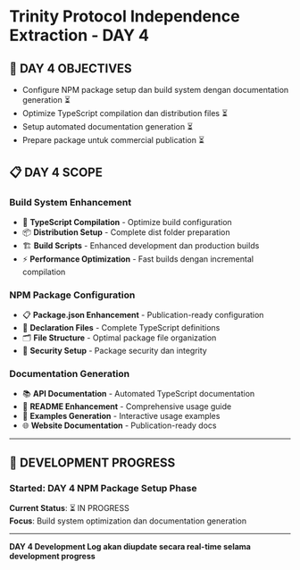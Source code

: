 # Trinity Protocol Independence Extraction - DAY 4

## 🎯 **DAY 4 OBJECTIVES**
- Configure NPM package setup dan build system dengan documentation generation ⏳
- Optimize TypeScript compilation dan distribution files ⏳
- Setup automated documentation generation ⏳
- Prepare package untuk commercial publication ⏳

## 📋 **DAY 4 SCOPE**

### **Build System Enhancement**
- 🔧 **TypeScript Compilation** - Optimize build configuration
- 📦 **Distribution Setup** - Complete dist folder preparation
- 🏗️ **Build Scripts** - Enhanced development dan production builds
- ⚡ **Performance Optimization** - Fast builds dengan incremental compilation

### **NPM Package Configuration**  
- 📋 **Package.json Enhancement** - Publication-ready configuration
- 📄 **Declaration Files** - Complete TypeScript definitions
- 🗂️ **File Structure** - Optimal package file organization
- 🔐 **Security Setup** - Package security dan integrity

### **Documentation Generation**
- 📚 **API Documentation** - Automated TypeScript documentation
- 🎨 **README Enhancement** - Comprehensive usage guide
- 📖 **Examples Generation** - Interactive usage examples
- 🌐 **Website Documentation** - Publication-ready docs

---

## 🚀 **DEVELOPMENT PROGRESS**

### **Started**: DAY 4 NPM Package Setup Phase
**Current Status**: ⏳ IN PROGRESS  
**Focus**: Build system optimization dan documentation generation

---

**DAY 4 Development Log akan diupdate secara real-time selama development progress**